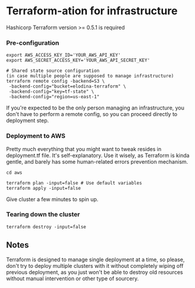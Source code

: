 
# Terraform-ation for infrastructure
Hashicorp Terraform version >= 0.5.1 is required

### Pre-configuration
```
export AWS_ACCESS_KEY_ID='YOUR_AWS_API_KEY'
export AWS_SECRET_ACCESS_KEY='YOUR_AWS_API_SECRET_KEY'

# Shared state source configuration 
(in case multiple people are supposed to manage infrastructure)
terraform remote config -backend=S3 \
 -backend-config="bucket=elodina-terraform" \
 -backend-config="key=tf-state" \
 -backend-config="region=us-east-1"
```
If you're expected to be the only person managing an infrastructure, you don't have to perform a remote config, so you can proceed directly to deployment step.

### Deployment to AWS
Pretty much everything that you might want to tweak resides in deployment.tf file. It's self-explanatory.
Use it wisely, as Terraform is kinda gentle, and barely has some human-related errors prevention mechanism.
```
cd aws

terraform plan -input=false # Use default variables
terraform apply -input=false
```
Give cluster a few minutes to spin up.

### Tearing down the cluster
```
terraform destroy -input=false
```

## Notes
Terraform is designed to manage single deployment at a time, so please, don't try to deploy multiple clusters with it without completely wiping off previous deployment, as you just won't be able to destroy old resources without manual intervention or other type of sourcery.
